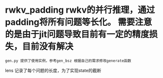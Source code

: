 # rwkv_padding rwkv的并行推理，通过padding将所有问题等长化。 需要注意的是由于jit问题导致目前有一定的精度损失，目前没有解决

```
gen.py 提供了使用实例，参考gen_bsz 根据自己的需求修改generate函数
```
lens 记录了每个问题的长度，为了实现state的截断
```
